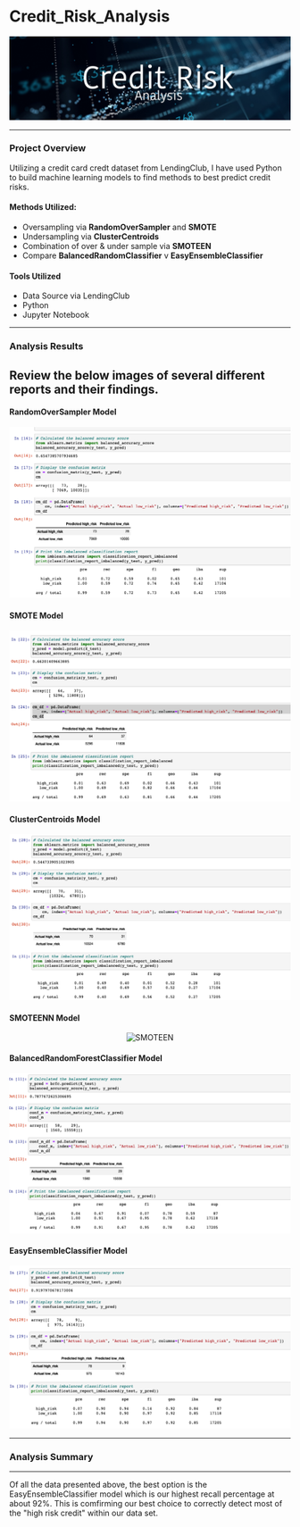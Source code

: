 # Credit_Risk_Analysis

<p align="center">
  <img src="https://github.com/KEGANCP/Credit_Risk_Analysis/blob/main/Resources/Banner.jpg" alt="HEADER"/>
</p>

----

### Project Overview
Utilizing a credit card credt dataset from LendingClub, I have used Python to build machine learning models to find methods to best predict credit risks.

#### Methods Utilized:
  - Oversampling via **RandomOverSampler** and **SMOTE**
  - Undersampling via **ClusterCentroids**
  - Combination of over & under sample via **SMOTEEN**
  - Compare **BalancedRandomClassifier** v **EasyEnsembleClassifier**

#### Tools Utilized
  - Data Source via LendingClub
  - Python
  - Jupyter Notebook

----

### Analysis Results
Review the below images of several different reports and their findings.
----
#### RandomOverSampler Model
<p align="center">
  <img src="https://github.com/KEGANCP/Credit_Risk_Analysis/blob/main/Resources/RandomOverSample.png" alt="oversampler"/>
</p>


#### SMOTE Model
<p align="center">
  <img src="https://github.com/KEGANCP/Credit_Risk_Analysis/blob/main/Resources/SMOTE.png" alt="SMOTE"/>
</p>


#### ClusterCentroids Model
<p align="center">
  <img src="https://github.com/KEGANCP/Credit_Risk_Analysis/blob/main/Resources/ClusterCentroids.png" alt="ClusterCent"/>
</p>


#### SMOTEENN Model
<p align="center">
  <img src="SMOTEEN" alt="SMOTEEN"/>
</p>


#### BalancedRandomForestClassifier Model
<p align="center">
  <img src="https://github.com/KEGANCP/Credit_Risk_Analysis/blob/main/Resources/BalancedRandomForestClassfier.png" alt="BRFC"/>
</p>


#### EasyEnsembleClassifier Model
<p align="center">
  <img src="https://github.com/KEGANCP/Credit_Risk_Analysis/blob/main/Resources/EEC.png" alt="EEC"/>
</p>


---- 
### Analysis Summary
----
Of all the data presented above, the best option is the EasyEnsembleClassifier model which is our highest recall percentage at about 92%. This is comfirming our best choice to correctly detect most of the "high risk credit" within our data set. 
